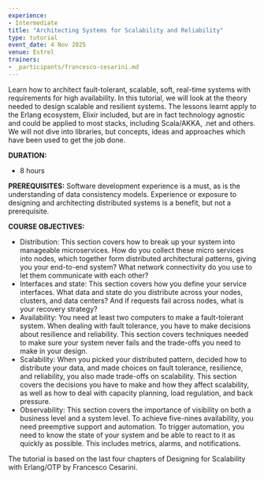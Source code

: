 ```yaml
---
experience:
- Intermediate
title: "Architecting Systems for Scalability and Reliability"
type: tutorial
event_date: 4 Nov 2025
venue: Estrel
trainers:
- _participants/francesco-cesarini.md
---
```

Learn how to architect fault-tolerant, scalable, soft, real-time systems with requirements for high availability.
In this tutorial, we will look at the theory needed to design scalable and resilient systems. The lessons learnt apply to the Erlang ecosystem, Elixir included, but are in fact technology agnostic and could be applied to most stacks, including Scala/AKKA, .net and others. We will not dive into libraries, but concepts, ideas and approaches which have been used to get the job done.

**DURATION:**
* 8 hours

**PREREQUISITES:**
Software development experience is a must, as is the understanding of data consistency models. Experience or exposure to designing and architecting distributed systems is a benefit, but not a prerequisite.

**COURSE OBJECTIVES:**
* Distribution: This section covers how to break up your system into manageable microservices. How do you collect these micro services into nodes, which together form distributed architectural patterns, giving you your end-to-end system? What network connectivity do you use to let them communicate with each other?
* Interfaces and state: This section covers how you define your service interfaces. What data and state do you distribute across your nodes, clusters, and data centers? And if requests fail across nodes, what is your recovery strategy?
* Availability: You need at least two computers to make a fault-tolerant system. When dealing with fault tolerance, you have to make decisions about resilience and reliability. This section covers techniques needed to make sure your system never fails and the trade-offs you need to make in your design.
* Scalability: When you picked your distributed pattern, decided how to distribute your data, and made choices on fault tolerance, resilience, and reliability, you also made trade-offs on scalability. This section covers the decisions you have to make and how they affect scalability, as well as how to deal with capacity planning, load regulation, and back pressure.
* Observability: This section covers the importance of visibility on both a business level and a system level. To achieve five-nines availability, you need preemptive support and automation. To trigger automation, you need to know the state of your system and be able to react to it as quickly as possible. This includes metrics, alarms, and notifications.

The tutorial is based on the last four chapters of Designing for Scalability with Erlang/OTP by Francesco Cesarini.
